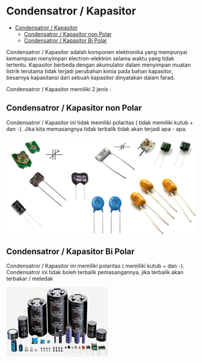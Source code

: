 # Condensatror / Kapasitor

- [Condensatror / Kapasitor](#condensatror--kapasitor)
  - [Condensatror / Kapasitor non Polar](#condensatror--kapasitor-non-polar)
  - [Condensatror / Kapasitor Bi Polar](#condensatror--kapasitor-bi-polar)


Condensatror / Kapasitor adalah komponen elektronika yang mempunyai kemampuan menyimpan electron-elektron selama waktu yang tidak tertentu. Kapasitor berbeda dengan akumulator dalam menyimpan muatan listrik terutama tidak terjadi perubahan kimia pada bahan kapasitor, besarnya kapasitansi dari sebuah kapasitor dinyatakan dalam farad.

Condensatror / Kapasitor memiliki 2 jenis :

## Condensatror / Kapasitor non Polar
Condensatror / Kapasitor ini tidak memiliki polaritas ( tidak memiliki kutub + dan -). Jika kita memasangnya tidak terbalik tidak akan terjadi apa - apa.

![alt text](../assets/kapasitornp.png)

## Condensatror / Kapasitor Bi Polar
Condensatror / Kapasitor ini memiliki polaritas ( memiliki kutub + dan -). Condensatror ini tidak boleh terbalik pemasangannya, jika terbalik akan terbakar / meledak

![alt text](../assets/kapasitorbipolar.jpg)